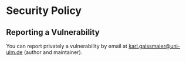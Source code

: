 # Security Policy

## Reporting a Vulnerability

You can report privately a vulnerability by email at karl.gaissmaier@uni-ulm.de (author and maintainer).
